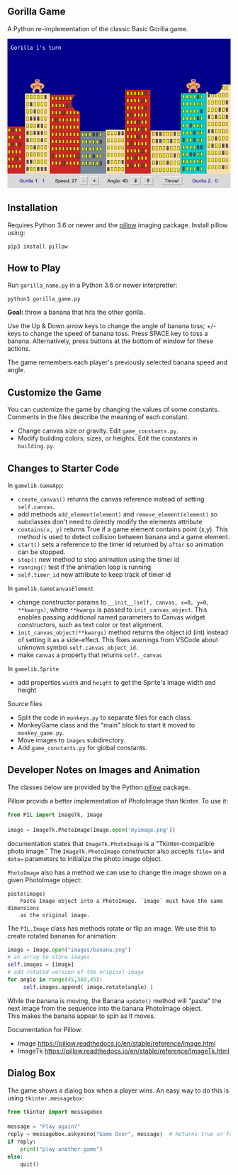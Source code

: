 ## Gorilla Game

A Python re-implementation of the classic Basic Gorilla game.

![game screenshot](images/gorilla-game.png)

## Installation

Requires Python 3.6 or newer and the [pillow][pillow] imaging package.
Install pillow using:
```shell
pip3 install pillow
```


## How to Play

Run `gorilla_name.py` in a Python 3.6 or newer interpretter:
```shell
python3 gorilla_game.py
```

**Goal:** throw a banana that hits the other gorilla.

Use the Up & Down arrow keys to change the angle of banana toss; +/- keys to change the speed of banana toss. Press SPACE key to toss a banana. Alternatively, press buttons at the bottom of window for these actions.

The game remembers each player's previously selected banana speed and angle.

## Customize the Game

You can customize the game by changing the values of some constants.
Comments in the files describe the meaning of each constant.

* Change canvas size or gravity. Edit `game_constants.py`.
* Modify building colors, sizes, or heights. Edit the constants in `building.py`.


## Changes to Starter Code


In `gamelib.GameApp`:

* `create_canvas()` returns the canvas reference instead of setting `self.canvas`.
* add methods `add_element(element)` and `remove_element(element)` so subclasses don't need to directly modify the elements attribute
* `contains(x, y)` returns True if a game element contains point (x,y). This method is used to detect collision between banana and a game element.
* `start()` sets a reference to the timer id returned by `after` so animation can be stopped.
* `stop()` new method to stop animation using the timer id
* `running()` test if the animation loop is running
* `self.timer_id` new attribute to keep track of timer id

In `gamelib.GameCanvasElement` 

* change constructor params to `__init__(self, canvas, x=0, y=0, **kwargs)`, where `**kwargs` is passed to `init_canvas_object`. This enables passing additional named parameters to Canvas widget constructors, such as text color or text alignment.
* `init_canvas_object(**kwargs)` method returns the object id (int) instead of setting it as a side-effect.  This fixes warnings from VSCode about unknown symbol `self.canvas_object_id`.
* make `canvas` a property that returns `self._canvas`

In `gamelib.Sprite`

* add properties `width` and `height` to get the Sprite's image width and height

Source files

* Split the code in `monkeys.py` to separate files for each class.
* MonkeyGame class and the "main" block to start it moved to `monkey_game.py`.
* Move images to `images` subdirectory.
* Add `game_constants.py` for global constants.

## Developer Notes on Images and Animation

The classes below are provided by the Python [pillow][pillow] package.

Pillow provids a better implementation of PhotoImage than tkinter.
To use it:

```python
from PIL import ImageTk, Image

image = ImageTk.PhotoImage(Image.open('myimage.png'))
```
documentation states that `ImageTk.PhotoImage` is a 
"Tkinter-compatible photo image."
The `ImageTk.PhotoImage` constructor also accepts `file=` and `data=`
parameters to initialize the photo image object.

`PhotoImage` also has a method we can use to change the image shown
on a given PhotoImage object:
```
paste(image)
    Paste Image object into a PhotoImage. `image` must have the same dimensions
    as the original image.
```

The `PIL.Image` class has methods rotate or flip an image.
We use this to create rotated bananas for animation:

```python
image = Image.open("images/banana.png")
# an array to store images
self.images = [image]
# add rotated version of the original image
for angle in range(45,360,45):
     self.images.append( image.rotate(angle) )
```

While the banana is moving, the Banana `update()` method will "paste" 
the next image from the sequence into the banana PhotoImage object.  
This makes the banana appear to spin as it moves.

Documentation for Pillow:

* Image <https://pillow.readthedocs.io/en/stable/reference/Image.html>
* ImageTk <https://pillow.readthedocs.io/en/stable/reference/ImageTk.html>

 
## Dialog Box

The game shows a dialog box when a player wins.
An easy way to do this is using `tkinter.messagebox`:
```python
from tkinter import messagebox

message = "Play again?"
reply = messagebox.askyesno("Game Over", message)  # Returns true or false
if reply:
    print("play another game")
else:
    quit()
```

[pillow]: https://pypi.org/project/Pillow/
